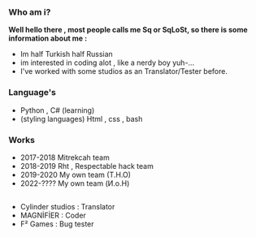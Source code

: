 ### Who am i?
**Well hello there , most people calls me __Sq__ or SqLoSt, so there is some information about me :**
- Im half Turkish half Russian
- im interested in coding alot , like a nerdy boy yuh-...
- I've worked with some studios as an Translator/Tester before.

### Language's
- Python , C# (learning) 
- (styling languages) Html , css , bash

### Works
- 2017-2018 Mitrekcah team
- 2018-2019 Rht , Respectable hack team
- 2019-2020 My own team (T.H.O)
- 2022-???? My own team (И.о.Н)
##
- Cylinder studios : Translator
- MAGNİFİER : Coder
- F² Games : Bug tester

